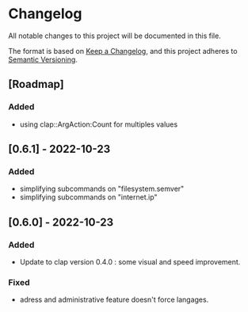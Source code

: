 # Changelog
All notable changes to this project will be documented in this file.

The format is based on [Keep a Changelog](https://keepachangelog.com/en/1.0.0/),
and this project adheres to [Semantic Versioning](https://semver.org/spec/v2.0.0.html).

## [Roadmap]

### Added

- using clap::ArgAction:Count for multiples values

## [0.6.1] - 2022-10-23

### Added

- simplifying subcommands on "filesystem.semver"
- simplifying subcommands on "internet.ip"

## [0.6.0] - 2022-10-23

### Added

- Update to clap version 0.4.0 : some visual and speed improvement.

### Fixed

- adress and administrative feature doesn't force langages.
